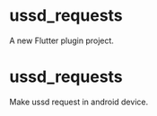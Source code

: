 # ussd_requests

A new Flutter plugin project.
# ussd_requests

Make ussd request in android device.
